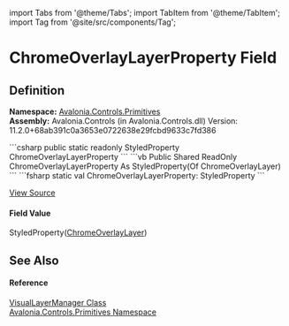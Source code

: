 import Tabs from '@theme/Tabs'; 
import TabItem from '@theme/TabItem'; 
import Tag from '@site/src/components/Tag'; 

# ChromeOverlayLayerProperty Field




## Definition
**Namespace:** <a href="N_Avalonia_Controls_Primitives">Avalonia.Controls.Primitives</a>  
**Assembly:** Avalonia.Controls (in Avalonia.Controls.dll) Version: 11.2.0+68ab391c0a3653e0722638e29fcbd9633c7fd386

<Tabs groupId="api-code-preview">
<TabItem value="csharp" label="C#">
```csharp
public static readonly StyledProperty<ChromeOverlayLayer?> ChromeOverlayLayerProperty
```
</TabItem>
<TabItem value="vb" label="VB">
```vb
Public Shared ReadOnly ChromeOverlayLayerProperty As StyledProperty(Of ChromeOverlayLayer)
```
</TabItem>
<TabItem value="fsharp" label="F#">
```fsharp
static val ChromeOverlayLayerProperty: StyledProperty<ChromeOverlayLayer>
```
</TabItem>
</Tabs>



<a href="https://github.com/AvaloniaUI/Avalonia/tree/master/srcAvalonia.Controls/Primitives/VisualLayerManager.cs" title="View the source code">View Source</a>



#### Field Value
StyledProperty(<a href="T_Avalonia_Controls_Primitives_ChromeOverlayLayer">ChromeOverlayLayer</a>)

## See Also


#### Reference
<a href="T_Avalonia_Controls_Primitives_VisualLayerManager">VisualLayerManager Class</a>  
<a href="N_Avalonia_Controls_Primitives">Avalonia.Controls.Primitives Namespace</a>  
